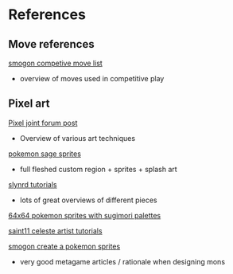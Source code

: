 # References

## Move references

[smogon competive move list](https://www.smogon.com/cap/articles/competitive_moves)

- overview of moves used in competitive play

## Pixel art

[Pixel joint forum post](https://pixeljoint.com/forum/forum_posts.asp?TID=11299)

- Overview of various art techniques

[pokemon sage sprites](https://capx.fandom.com/wiki/Sprites)

- full fleshed custom region + sprites + splash art

[slynrd tutorials](https://www.slynyrd.com/pixelblog-catalogue)

- lots of great overviews of different pieces

[64x64 pokemon sprites with sugimori palettes](https://www.pokecommunity.com/threads/sugimori-palettes-the-ds-style-64x64-pok%C3%A9mon-sprite-resource.336945/)

[saint11 celeste artist tutorials](https://saint11.art/blog/pixel-art-tutorials/)

[smogon create a pokemon sprites](https://www.smogon.com/dex/ss/formats/cap/)

- very good metagame articles / rationale when designing mons